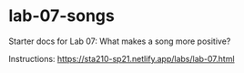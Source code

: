 # lab-07-songs

Starter docs for Lab 07: What makes a song more positive?

Instructions: https://sta210-sp21.netlify.app/labs/lab-07.html


